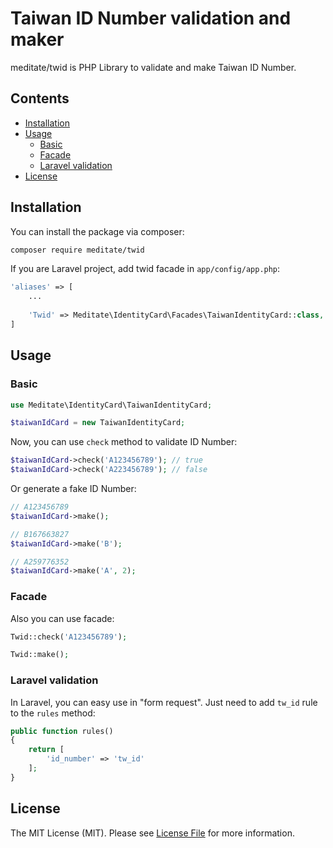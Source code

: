 # Taiwan ID Number validation and maker

meditate/twid is PHP Library to validate and make Taiwan ID Number.

## Contents

- [Installation](#installation)
- [Usage](#usage)
    - [Basic](#basic)
    - [Facade](#facade)
    - [Laravel validation](#laravel-validation)
- [License](#license)

## Installation

You can install the package via composer:

```bash
composer require meditate/twid
```

If you are Laravel project, add twid facade in `app/config/app.php`:

```php
'aliases' => [
	...
    
    'Twid' => Meditate\IdentityCard\Facades\TaiwanIdentityCard::class,
]
```

## Usage

### Basic

```php
use Meditate\IdentityCard\TaiwanIdentityCard;

$taiwanIdCard = new TaiwanIdentityCard;
```

Now, you can use `check` method to validate ID Number:

```php
$taiwanIdCard->check('A123456789'); // true
$taiwanIdCard->check('A223456789'); // false
```

Or generate a fake ID Number:

```php
// A123456789
$taiwanIdCard->make();

// B167663827
$taiwanIdCard->make('B');

// A259776352
$taiwanIdCard->make('A', 2);
```

### Facade

Also you can use facade:

```php
Twid::check('A123456789');

Twid::make();
```

### Laravel validation

In Laravel, you can easy use in "form request". Just need to add `tw_id` rule to the `rules` method:

```php
public function rules()
{
    return [
        'id_number' => 'tw_id'
    ];
}
```

## License

The MIT License (MIT). Please see [License File](https://github.com/thephpleague/skeleton/blob/master/LICENSE.md) for more information.

